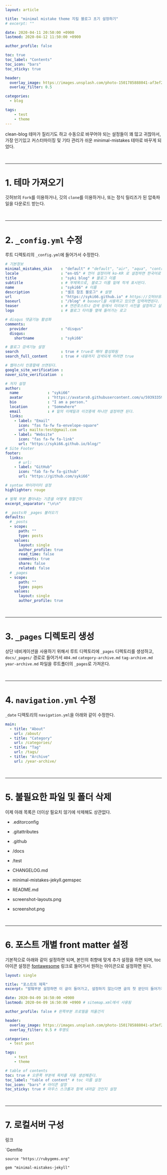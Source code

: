 ```yaml
---
layout: article

title: "minimal mistake theme 지킬 블로그 초기 설정하기"
# excerpt: ""

date: 2020-04-11 20:50:00 +0900
lastmod: 2020-04-12 11:50:00 +0900

author_profile: false

toc: true
toc_label: "Contents"
toc_icon: "bars"
toc_sticky: true

header:
  overlay_image: https://images.unsplash.com/photo-1501785888041-af3ef285b470?ixlib=rb-1.2.1&ixid=eyJhcHBfaWQiOjEyMDd9&auto=format&fit=crop&w=1350&q=80
  overlay_filter: 0.5

categories: 
  - blog

tags: 
    - test
    - theme
---
```





clean-blog 테마가 질리기도 하고 수동으로 바꾸어야 되는 설정들이 꽤 많고 귀찮아서, 가장 인기있고 커스터마이징 및 기타 관리가 쉬운 minimal-mistakes 테마로 바꾸게 되었다.

<br/>

---

# 1. 테마 가져오기

깃허브의 `Fork`를 이용하거나, 깃의 `clone`를 이용하거나, 또는 정식 릴리즈가 된 압축파일을 다운로드 받는다.

<br />

---

# 2. `_config.yml` 수정

루트 디렉토리의 `_config.yml`에 들어가서 수정한다.

```yml
# 기본정보
minimal_mistakes_skin    : "default" # "default", "air", "aqua", "contrast", "dark", "dirt", "neon", "mint", "plum", "sunrise" 중에 원하는 스킨으로 선택한다.
locale                   : "en-US" # 언어 설정이며 ko-KR 로 설정하면 한국어로 바뀐다.
title                    : "syki blog" # 블로그 이름
subtitle                 : # 부제목으로, 블로그 이름 밑에 작게 표시된다.
name                     : "syki66" # 이름
description              : "셀프 참조 블로그" # 설명
url                      : "https://syki66.github.io" # https://깃허브유저네임.github.io 형식으로 입력하면된다.
baseurl                  : "/blog" # baseurl을 사용하고 있으면 입력하면된다.
teaser                   : # 연관포스트나 검색 등에서 미리보기 사진을 설정하고 싶으면 넣으면된다.
logo                     : # 블로그 타이틀 옆에 들어가는 로고

# disqus 댓글기능 활성화
comments:
  provider               : "disqus"
  disqus:
    shortname            : "syki66"

# 블로그 검색기능 설정
search                   : true # true로 해야 활성화됨
search_full_content      : true # 내용까지 검색되게 하려면 true

# 웹마스터 인증할때 쓰면된다.
google_site_verification :
naver_site_verification  :

# 저자 설정
author:
  name             : "syki66"
  avatar           : "https://avatars0.githubusercontent.com/u/59393359?s=460&v=4" # 사진
  bio              : "I am a person."
  location         : "Somewhere"
  email            : # 밑의 이메일과 이것중에 하나만 설정하면 된다.
  links:
    - label: "Email"
      icon: "fas fa-fw fa-envelope-square"
      url: mailto:test@gmail.com
    - label: "Website"
      icon: "fas fa-fw fa-link"
      url: "https://syki66.github.io/blog/"
# Site Footer
footer:
  links:
      # url:
    - label: "GitHub"
      icon: "fab fa-fw fa-github"
      url: "https://github.com/syki66"

# syntax 하이라이터 설정
highlighter: rouge

# 발췌 부분 뽑아내는 기준을 어떻게 정할건지
excerpt_separator: "\n\n"

# _posts와 _pages 불러오기
defaults:
  # _posts
  - scope:
      path: ""
      type: posts
    values:
      layout: single
      author_profile: true
      read_time: false
      comments: true
      share: false
      related: false
  # _pages
  - scope:
      path: ""
      type: pages
    values:
      layout: single
      author_profile: true
```

<br/>

---

# 3. `_pages` 디렉토리 생성

상단 네비게이션을 사용하기 위해서 루트 디렉토리에 `_pages` 디렉토리를 생성하고, `docs/_pages/` 경로로 들어가서 `404.md` `category-archive.md` `tag-archive.md` `year-archive.md` 파일을 루트폴더의 `_pages`로 가져온다.

<br/>

---

# 4. `navigation.yml` 수정

`_date` 디렉토리의 `navigation.yml`을 아래와 같이 수정한다.

```yml
main:
  - title: "About"
    url: /about/
  - title: "Category"
    url: /categories/
  - title: "Tag"
    url: /tags/
  - title: "Archive"
    url: /year-archive/
```

<br/>

---

# 5. 불필요한 파일 및 폴더 삭제

이제 아래 목록은 더이상 필요치 않기에 삭제해도 상관없다.

- .editorconfig

- .gitattributes

- .github

- /docs

- /test

- CHANGELOG.md

- minimal-mistakes-jekyll.gemspec

- README.md

- screenshot-layouts.png

- screenshot.png

<br/>

---

# 6. 포스트 개별 front matter 설정

기본적으로 아래와 같이 설정하면 되며, 본인의 취향에 맞게 추가 설정을 하면 되며, toc 아이콘 설정은 [fontawesome](https://fontawesome.com/icons?d=gallery&s=solid&m=free) 링크로 들어가서 원하는 아이콘으로 설정하면 된다.

```yml
layout: single

title: "포스트의 제목"
excerpt: "발췌부분 설정하면 이 글이 들어가고, 설정하지 않는다면 글의 첫 문단이 들어가게됨"

date: 2020-04-09 16:50:00 +0900
lastmod: 2020-04-09 16:50:00 +0900 # sitemap.xml에서 사용됨

author_profile: false # 왼쪽부분 프로필을 띄울건지

header:
  overlay_image: https://images.unsplash.com/photo-1501785888041-af3ef285b470?ixlib=rb-1.2.1&ixid=eyJhcHBfaWQiOjEyMDd9&auto=format&fit=crop&w=1350&q=80
  overlay_filter: 0.5 # 투명도

categories: 
  - test post

tags: 
    - test
    - theme

# table of contents
toc: true # 오른쪽 부분에 목차를 자동 생성해준다.
toc_label: "table of content" # toc 이름 설정
toc_icon: "bars" # 아이콘 설정
toc_sticky: true # 마우스 스크롤과 함께 내려갈 것인지 설정
```

<br/>

---

# 7. 로컬서버 구성

링크

`Gemfile

```
source "https://rubygems.org"

gem "minimal-mistakes-jekyll"
```